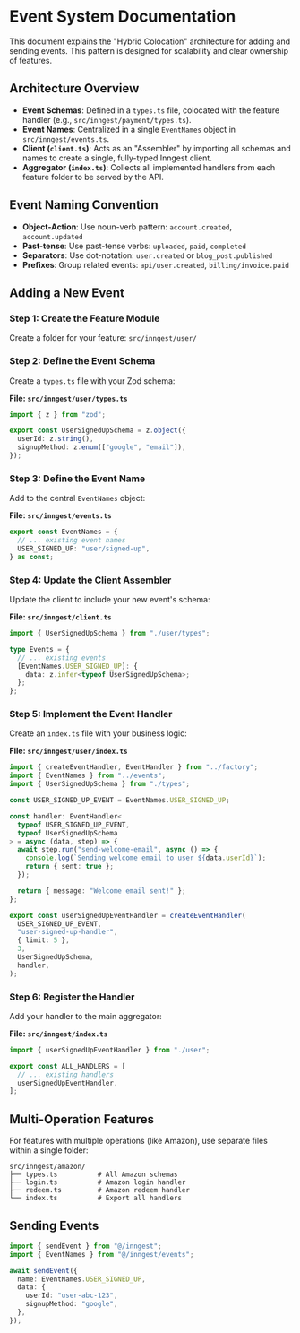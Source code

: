 # Event System Documentation

This document explains the "Hybrid Colocation" architecture for adding and sending events. This pattern is designed for scalability and clear ownership of features.

## Architecture Overview

- **Event Schemas**: Defined in a `types.ts` file, colocated with the feature handler (e.g., `src/inngest/payment/types.ts`).
- **Event Names**: Centralized in a single `EventNames` object in `src/inngest/events.ts`.
- **Client (`client.ts`)**: Acts as an "Assembler" by importing all schemas and names to create a single, fully-typed Inngest client.
- **Aggregator (`index.ts`)**: Collects all implemented handlers from each feature folder to be served by the API.

## Event Naming Convention

- **Object-Action**: Use noun-verb pattern: `account.created`, `account.updated`
- **Past-tense**: Use past-tense verbs: `uploaded`, `paid`, `completed`
- **Separators**: Use dot-notation: `user.created` or `blog_post.published`
- **Prefixes**: Group related events: `api/user.created`, `billing/invoice.paid`

## Adding a New Event

### Step 1: Create the Feature Module

Create a folder for your feature: `src/inngest/user/`

### Step 2: Define the Event Schema

Create a `types.ts` file with your Zod schema:

**File: `src/inngest/user/types.ts`**
```typescript
import { z } from "zod";

export const UserSignedUpSchema = z.object({
  userId: z.string(),
  signupMethod: z.enum(["google", "email"]),
});
```

### Step 3: Define the Event Name

Add to the central `EventNames` object:

**File: `src/inngest/events.ts`**
```typescript
export const EventNames = {
  // ... existing event names
  USER_SIGNED_UP: "user/signed-up",
} as const;
```

### Step 4: Update the Client Assembler

Update the client to include your new event's schema:

**File: `src/inngest/client.ts`**
```typescript
import { UserSignedUpSchema } from "./user/types";

type Events = {
  // ... existing events
  [EventNames.USER_SIGNED_UP]: {
    data: z.infer<typeof UserSignedUpSchema>;
  };
};
```

### Step 5: Implement the Event Handler

Create an `index.ts` file with your business logic:

**File: `src/inngest/user/index.ts`**
```typescript
import { createEventHandler, EventHandler } from "../factory";
import { EventNames } from "../events";
import { UserSignedUpSchema } from "./types";

const USER_SIGNED_UP_EVENT = EventNames.USER_SIGNED_UP;

const handler: EventHandler<
  typeof USER_SIGNED_UP_EVENT,
  typeof UserSignedUpSchema
> = async (data, step) => {
  await step.run("send-welcome-email", async () => {
    console.log(`Sending welcome email to user ${data.userId}`);
    return { sent: true };
  });

  return { message: "Welcome email sent!" };
};

export const userSignedUpEventHandler = createEventHandler(
  USER_SIGNED_UP_EVENT,
  "user-signed-up-handler",
  { limit: 5 },
  3,
  UserSignedUpSchema,
  handler,
);
```

### Step 6: Register the Handler

Add your handler to the main aggregator:

**File: `src/inngest/index.ts`**
```typescript
import { userSignedUpEventHandler } from "./user";

export const ALL_HANDLERS = [
  // ... existing handlers
  userSignedUpEventHandler,
];
```

## Multi-Operation Features

For features with multiple operations (like Amazon), use separate files within a single folder:

```
src/inngest/amazon/
├── types.ts          # All Amazon schemas
├── login.ts          # Amazon login handler
├── redeem.ts         # Amazon redeem handler
└── index.ts          # Export all handlers
```

## Sending Events

```typescript
import { sendEvent } from "@/inngest";
import { EventNames } from "@/inngest/events";

await sendEvent({
  name: EventNames.USER_SIGNED_UP,
  data: {
    userId: "user-abc-123",
    signupMethod: "google",
  },
});
```
